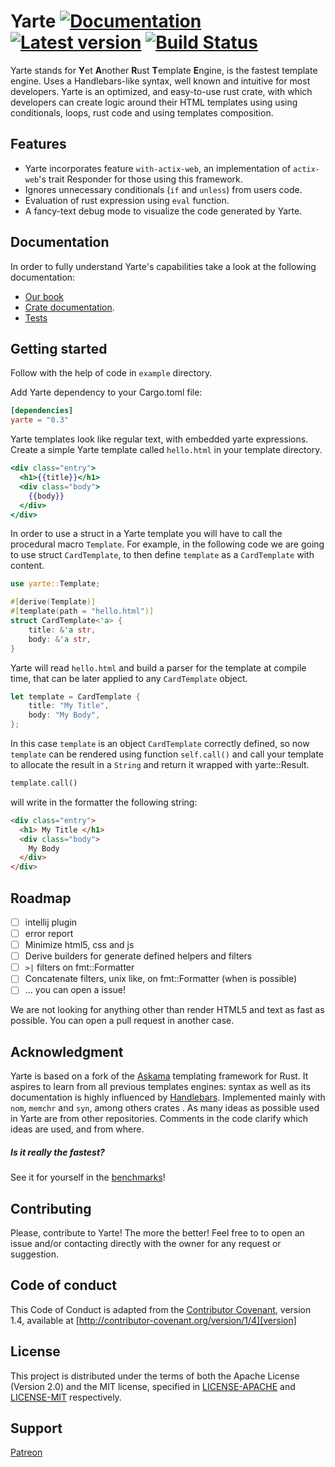 # Yarte [![Documentation](https://docs.rs/yarte/badge.svg)](https://docs.rs/yarte/) [![Latest version](https://img.shields.io/crates/v/yarte.svg)](https://crates.io/crates/yarte) [![Build Status](https://travis-ci.org/botika/yarte.svg?branch=master)](https://travis-ci.org/botika/yarte)
Yarte stands for **Y**et **A**nother **R**ust **T**emplate **E**ngine, 
is the fastest template engine. Uses a Handlebars-like syntax, 
well known and intuitive for most developers. Yarte is an optimized, and easy-to-use 
rust crate, with which developers can create logic around their 
HTML templates using using conditionals, loops, rust code 
and using templates composition. 

## Features
- Yarte incorporates feature `with-actix-web`, an 
implementation of `actix-web`'s trait Responder for those using this framework.
- Ignores unnecessary conditionals (`if` and `unless`) from users code.
- Evaluation of rust expression using `eval` function.
- A fancy-text debug mode to visualize the code generated by Yarte.

## Documentation
In order to  fully understand Yarte's capabilities take a look at the following documentation:
 - [Our book](https://yarte.netlify.com/)
 - [Crate documentation](https://docs.rs/yarte/).
 - [Tests](./yarte/tests)

## Getting started
Follow with the help of code in `example` directory.

Add Yarte dependency to your Cargo.toml file:

```toml
[dependencies]
yarte = "0.3"
```
Yarte templates look like regular text, with embedded yarte expressions. 
Create a simple Yarte template called `hello.html` in your template directory.

```handlebars
<div class="entry">
  <h1>{{title}}</h1>
  <div class="body">
    {{body}}
  </div>
</div>
```


In order to use a struct in a Yarte template  you will have to call 
the procedural macro `Template`. For example, in the following 
code we are going to use struct `CardTemplate`, to then 
define `template` as a `CardTemplate` with content. 

```rust
use yarte::Template;

#[derive(Template)]
#[template(path = "hello.html")]
struct CardTemplate<'a> {
    title: &'a str,
    body: &'a str,
}
```
Yarte will read `hello.html` and build a parser for the template at compile time,
that can be later applied to any `CardTemplate` object.

```rust
let template = CardTemplate {
    title: "My Title",
    body: "My Body",
};
```

In this case `template` is an object `CardTemplate` correctly defined, so now `template` 
can be rendered using function `self.call()` and call your template to allocate the 
result in a `String` and return it wrapped with yarte::Result.

```rust
template.call()
```
will write in the formatter the following string:
```html
<div class="entry">
  <h1> My Title </h1>
  <div class="body">
    My Body
  </div>
</div>
```

## Roadmap
- [ ] intellij plugin
- [ ] error report
- [ ] Minimize html5, css and js
- [ ] Derive builders for generate defined helpers and filters
- [ ] `>|` filters on fmt::Formatter
- [ ] Concatenate filters, unix like, on fmt::Formatter (when is possible)
- [ ] ... you can open a issue!

We are not looking for anything other than render HTML5 and text as fast as possible. 
You can open a pull request in another case.

## Acknowledgment
Yarte is based on a fork of the [Askama](https://github.com/djc/askama) templating framework for Rust. It aspires to learn from all previous templates engines: syntax as well as its documentation 
is highly influenced by [Handlebars][handlebars]. Implemented mainly with `nom`, 
`memchr` and `syn`, among others crates . As many ideas as possible used in 
Yarte are from other repositories. Comments in the code clarify which ideas are used, 
and  from where.


##### Is it really the fastest?
 See it for yourself in the [benchmarks][bench]!

[bench]: https://gitlab.com/botika/template-benchmarks-rs
[handlebars]: https://handlebarsjs.com/ 

## Contributing

Please, contribute to Yarte! The more the better! Feel free to to open an issue and/or contacting directly with the 
owner for any request or suggestion.


## Code of conduct
This Code of Conduct is adapted from the [Contributor Covenant][homepage], version 1.4, available at [http://contributor-covenant.org/version/1/4][version]

[homepage]: http://contributor-covenant.org
[version]: http://contributor-covenant.org/version/1/4/

## License
This project is distributed under the terms of both the Apache License (Version 2.0) and the MIT license, specified in 
[LICENSE-APACHE](LICENSE-APACHE) and [LICENSE-MIT](LICENSE-MIT) respectively.

## Support
[Patreon][patreon]

[patreon]: https://www.patreon.com/r_iendo 